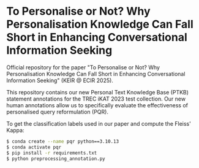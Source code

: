 # To Personalise or Not? Why Personalisation Knowledge Can Fall Short in Enhancing Conversational Information Seeking

Official repository for the paper "To Personalise or Not? Why Personalisation Knowledge Can Fall Short in Enhancing Conversational Information Seeking" (KEIR @ ECIR 2025).

This repository contains our new Personal Text Knowledge Base (PTKB) statement annotations for the TREC iKAT 2023 test collection. Our new human annotations allow us to specifically evaluate the effectiveness of personalised query reformulation (PQR).

To get the classification labels used in our paper and compute the Fleiss' Kappa:
```bash
$ conda create --name pqr python==3.10.13
$ conda activate pqr
$ pip install -r requirements.txt
$ python preprocessing_annotation.py
```